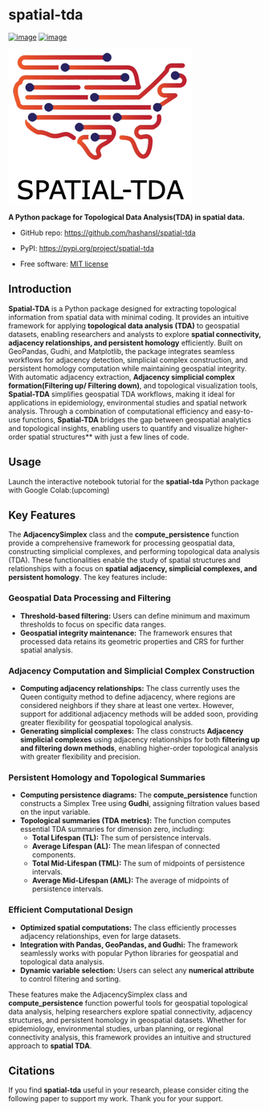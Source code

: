 # spatial-tda


[![image](https://img.shields.io/pypi/v/spatial-tda.svg)](https://pypi.python.org/pypi/spatial-tda)
[![image](https://img.shields.io/conda/vn/conda-forge/spatial-tda.svg)](https://anaconda.org/conda-forge/spatial-tda)

[![image](https://raw.githubusercontent.com/hashansl/spatial-tda/main/docs/assets/logo.png)](https://raw.githubusercontent.com/hashansl/spatial-tda/main/docs/assets/logo.png)

**A Python package for Topological Data Analysis(TDA) in spatial data.**

-   GitHub repo: <https://github.com/hashansl/spatial-tda>
<!-- -   Documentation: <https://spatial-tda.org> -->
-   PyPI: <https://pypi.org/project/spatial-tda>
<!-- -   Conda-forge: <https://anaconda.org/conda-forge/spatial-tda> -->
-   Free software: [MIT license](https://opensource.org/licenses/MIT)


## Introduction

**Spatial-TDA** is a Python package designed for extracting topological information from spatial data with minimal coding. It provides an intuitive framework for applying **topological data analysis (TDA)** to geospatial datasets, enabling researchers and analysts to explore **spatial connectivity, adjacency relationships, and persistent homology** efficiently. Built on GeoPandas, Gudhi, and Matplotlib, the package integrates seamless workflows for adjacency detection, simplicial complex construction, and persistent homology computation while maintaining geospatial integrity. With automatic adjacency extraction, **Adjacency simplicial complex formation(Filtering up/ Filtering down)**, and topological visualization tools, **Spatial-TDA** simplifies geospatial TDA workflows, making it ideal for applications in epidemiology, environmental studies and spatial network analysis. Through a combination of computational efficiency and easy-to-use functions, **Spatial-TDA** bridges the gap between geospatial analytics and topological insights, enabling users to quantify and visualize higher-order spatial structures** with just a few lines of code.

## Usage

Launch the interactive notebook tutorial for the **spatial-tda** Python package with Google Colab:(upcoming)

## Key Features  

The **AdjacencySimplex** class and the **compute_persistence** function provide a comprehensive framework for processing geospatial data, constructing simplicial complexes, and performing topological data analysis (TDA). These functionalities enable the study of spatial structures and relationships with a focus on **spatial adjacency, simplicial complexes, and persistent homology**. The key features include:  

### **Geospatial Data Processing and Filtering**
- **Threshold-based filtering:** Users can define minimum and maximum thresholds to focus on specific data ranges.  
- **Geospatial integrity maintenance:** The framework ensures that processed data retains its geometric properties and CRS for further spatial analysis.  

### **Adjacency Computation and Simplicial Complex Construction**
- **Computing adjacency relationships:** The class currently uses  the Queen contiguity method to define adjacency, where regions are considered neighbors if they share at least one vertex. However, support for additional adjacency methods will be added soon, providing greater flexibility for geospatial topological analysis.
- **Generating simplicial complexes:** The class constructs **Adjacency simplicial complexes** using adjacency relationships for both **filtering up and filtering down methods**, enabling higher-order topological analysis with greater flexibility and precision.

### **Persistent Homology and Topological Summaries**
- **Computing persistence diagrams:** The **compute_persistence** function constructs a Simplex Tree using **Gudhi**, assigning filtration values based on the input variable.
- **Topological summaries (TDA metrics):** The function computes essential TDA summaries for dimension zero, including: 
  - **Total Lifespan (TL):** The sum of persistence intervals. 
  - **Average Lifespan (AL):** The mean lifespan of connected components.  
  - **Total Mid-Lifespan (TML):** The sum of midpoints of persistence intervals.  
  - **Average Mid-Lifespan (AML):** The average of midpoints of persistence intervals.  

### **Efficient Computational Design**
- **Optimized spatial computations:** The class efficiently processes adjacency relationships, even for large datasets.  
- **Integration with Pandas, GeoPandas, and Gudhi:** The framework seamlessly works with popular Python libraries for geospatial and topological data analysis.  
- **Dynamic variable selection:** Users can select any **numerical attribute** to control filtering and sorting.  

These features make the AdjacencySimplex class and **compute_persistence** function powerful tools for geospatial topological data analysis, helping researchers explore spatial connectivity, adjacency structures, and persistent homology in geospatial datasets. Whether for epidemiology, environmental studies, urban planning, or regional connectivity analysis, this framework provides an intuitive and structured approach to **spatial TDA**.

## Citations

If you find **spatial-tda** useful in your research, please consider citing the following paper to support my work. Thank you for your support.


